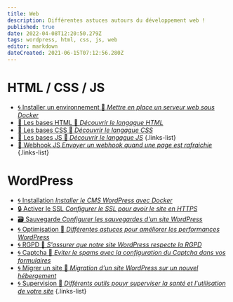 ```yaml
---
title: Web
description: Différentes astuces autours du développement web !
published: true
date: 2022-04-08T12:20:50.279Z
tags: wordpress, html, css, js, web
editor: markdown
dateCreated: 2021-06-15T07:12:56.280Z
---
```


# HTML / CSS / JS
- [🌀 Installer un environnement 🚧 *Mettre en place un serveur web sous Docker*](/Web/HTML/Installation)
- [💠 Les bases HTML 🚧 *Découvrir le langague HTML*](/Web/HTML/Base-HTML)
- [💠 Les bases CSS 🚧 *Découvrir le langague CSS*](/Web/HTML/Base-CSS)
- [💠 Les bases JS 🚧 *Découvrir le langague JS*](/Web/HTML/Base-JS)
{.links-list}
- [💠 Webhook JS *Envoyer un webhook quand une page est rafraichie*](/Web/HTML/webhook-js)
{.links-list}

# WordPress
- [🌀 Installation *Installer le CMS WordPress avec Docker*](/Web/WordPress/Installation)
- [🔒 Activer le SSL *Configurer le SSL pour avoir le site en HTTPS*](/Web/WordPress/SSL)
- [🗃️ Sauvegarde *Configurer les sauvegardes d'un site WordPress*](/Web/WordPress/Sauvegarde)
- [🌀 Optimisation 🚧 *Différentes astuces pour améliorer les performances WordPress*](/Web/WordPress/Optimisation)
- [🌀 RGPD 🚧 *S'assurer que notre site WordPress respecte la RGPD*](/Web/WordPress/RGPD)
- [🌀 Captcha 🚧 *Eviter le spams avec la configuration du Captcha dans vos formulaires*](/Web/WordPress/Captcha)
- [🌀 Migrer un site 🚧 *Migration d'un site WordPress sur un nouvel hébergement*](/Web/WordPress/Migration)
- [🌀 Supervision 🚧 *Différents outils pouyr superviser la santé et l'utilisation de votre site*](/Web/WordPress/Supervision)
{.links-list}